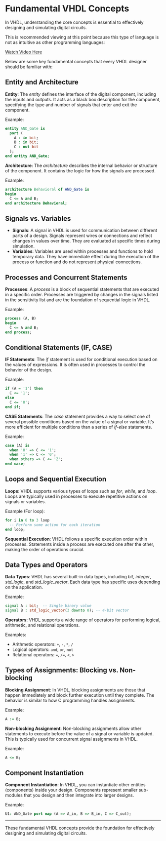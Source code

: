 # Fundamental VHDL Concepts

In VHDL, understanding the core concepts is essential to effectively designing and simulating digital circuits. 

This is recommended viewing at this point because this type of language is not as intuitive as other programming languages: 

[Watch Video Here](https://www.youtube.com/watch?v=-4On2uXk83k&t=37s)

Below are some key fundamental concepts that every VHDL designer should be familiar with:

## Entity and Architecture

**Entity**: The *entity* defines the interface of the digital component, including the inputs and outputs. It acts as a black box description for the component, specifying the type and number of signals that enter and exit the component.
  
Example:
  ```vhdl
  entity AND_Gate is
    port (
      A : in bit;
      B : in bit;
      C : out bit
    );
  end entity AND_Gate;
```

**Architecture**: The _architecture_ describes the internal behavior or structure of the component. It contains the logic for how the signals are processed.

Example:
```vhdl
architecture Behavioral of AND_Gate is
begin
  C <= A and B;
end architecture Behavioral;
```

## Signals vs. Variables

- **Signals**: A signal in VHDL is used for communication between different parts of a design. Signals represent wires or connections and reflect changes in values over time. They are evaluated at specific times during simulation.
- **Variables**: Variables are used within processes and functions to hold temporary data. They have immediate effect during the execution of the process or function and do not represent physical connections.

## Processes and Concurrent Statements

**Processes**: A _process_ is a block of sequential statements that are executed in a specific order. Processes are triggered by changes in the signals listed in the sensitivity list and are the foundation of sequential logic in VHDL.

Example:
```vhdl
process (A, B)
begin
  C <= A and B;
end process;
```

## Conditional Statements (IF, CASE)

**IF Statements**: The _if_ statement is used for conditional execution based on the values of expressions. It is often used in processes to control the behavior of the design.

Example:
```vhdl
if (A = '1') then
  C <= '1';
else
  C <= '0';
end if;
```

**CASE Statements**: The _case_ statement provides a way to select one of several possible conditions based on the value of a signal or variable. It’s more efficient for multiple conditions than a series of _if-else_ statements.

Example:
```vhdl
case (A) is
  when '0' => C <= '1';
  when '1' => C <= '0';
  when others => C <= 'Z';
end case;
```

## Loops and Sequential Execution

**Loops**: VHDL supports various types of loops such as _for_, _while_, and _loop_. Loops are typically used in processes to execute repetitive actions on signals or variables.

Example (For loop):
```vhdl
for i in 0 to 3 loop
  -- Perform some action for each iteration
end loop;
```

**Sequential Execution**: VHDL follows a specific execution order within processes. Statements inside a process are executed one after the other, making the order of operations crucial.

## Data Types and Operators

**Data Types**: VHDL has several built-in data types, including _bit_, _integer_, _std_logic_, and _std_logic_vector_. Each data type has specific uses depending on the application.

Example:
```vhdl
signal A : bit;  -- Single binary value
signal B : std_logic_vector(3 downto 0); -- 4-bit vector
```

**Operators**: VHDL supports a wide range of operators for performing logical, arithmetic, and relational operations.

Examples:
- Arithmetic operators: `+`, `-`, `*`, `/`
- Logical operators: `and`, `or`, `not`
- Relational operators: `=`, `/=`, `<`, `>`

## Types of Assignments: Blocking vs. Non-blocking

**Blocking Assignment**: In VHDL, blocking assignments are those that happen immediately and block further execution until they complete. The behavior is similar to how C programming handles assignments.

Example:
```vhdl
A := B;
```

**Non-blocking Assignment**: Non-blocking assignments allow other statements to execute before the value of a signal or variable is updated. This is typically used for concurrent signal assignments in VHDL.

Example:
```vhdl
A <= B;
```

## Component Instantiation

**Component Instantiation**: In VHDL, you can instantiate other entities (components) inside your design. Components represent smaller sub-modules that you design and then integrate into larger designs.

Example:
```vhdl
U1: AND_Gate port map (A => A_in, B => B_in, C => C_out);
```

----

These fundamental VHDL concepts provide the foundation for effectively designing and simulating digital circuits. 
